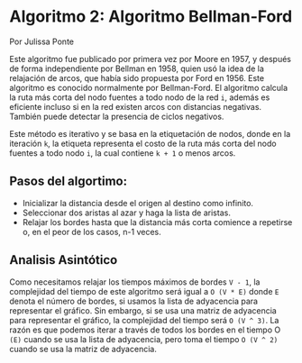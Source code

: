 # Algoritmo 2: Algoritmo Bellman-Ford
Por Julissa Ponte

Este algoritmo fue publicado por primera vez por Moore en 1957, y después de forma independiente por Bellman en 1958, quien usó la idea de la relajación de arcos, que había sido
propuesta por Ford en 1956. Este algoritmo es conocido normalmente por Bellman-Ford. El algoritmo calcula la ruta más corta del nodo fuentes a todo nodo de la red `i`, además es 
eficiente incluso si en la red existen arcos con distancias negativas. También puede detectar la presencia de ciclos negativos.

Este método es iterativo y se basa en la etiquetación de nodos, donde en la iteración `k`, la etiqueta representa el costo de la ruta más corta del nodo fuentes a todo nodo `i`, 
la cual contiene `k + 1` o menos arcos.

## Pasos del algortimo:
- Inicializar la distancia desde el origen al destino como infinito.
- Seleccionar dos aristas al azar y haga la lista de aristas.
- Relajar los bordes hasta que la distancia más corta comience a repetirse o, en el peor de los casos, n-1 veces.

## Analisis Asintótico
Como necesitamos relajar los tiempos máximos de bordes `V - 1`, la complejidad del tiempo de este algoritmo será igual a `O (V * E)` donde `E` denota el número de bordes, 
si usamos la lista de adyacencia para representar el gráfico. Sin embargo, si se usa una matriz de adyacencia para representar el gráfico, la complejidad del tiempo será `O (V ^ 3)`.
La razón es que podemos iterar a través de todos los bordes en el tiempo O `(E)` cuando se usa la lista de adyacencia, pero toma el tiempo `O (V ^ 2)` cuando se usa la matriz de adyacencia.
